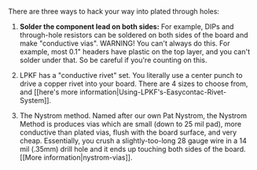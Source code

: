 There are three ways to hack your way into plated through holes:

1. **Solder the component lead on both sides:** For example, DIPs and through-hole resistors can be soldered on both sides of the board and make "conductive vias". WARNING! You can't always do this. For example, most 0.1" headers have plastic on the top layer, and you can't solder under that. So be careful if you're counting on this.

2. LPKF has a "conductive rivet" set. You literally use a center punch to drive a copper rivet into your board. There are 4 sizes to choose from, and [[here's more information|Using-LPKF's-Easycontac-Rivet-System]].

3. The Nystrom method. Named after our own Pat Nystrom, the Nystrom Method is produces vias which are small (down to 25 mil pad), more conductive than plated vias, flush with the board surface, and very cheap. Essentially, you crush a slightly-too-long 28 gauge wire in a 14 mil (.35mm) drill hole and it ends up touching both sides of the board. [[More information|nystrom-vias]].